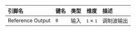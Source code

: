 <!--
DO NOT EDIT THIS FILE DIRECTLY.
This file is generated by tools/comp-docs.js.
All changes will be overwritten by regeneration.
-->

<slot class="model-pins">

| 引脚名 | 键名 | 类型 | 维度 | 描述 |
|:------ |:---- |:----:|:----:|:---- |
| Reference Output | `0` | 输入 | <samp>1</samp> × <samp>1</samp> | 调制波输出 |

</slot>
